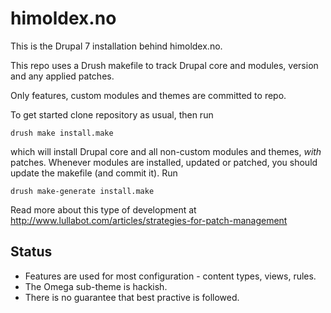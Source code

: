 himoldex.no
===========

This is the Drupal 7 installation behind himoldex.no.

This repo uses a Drush makefile to track Drupal core and modules,
version and any applied patches.

Only features, custom modules and themes are committed to repo.

To get started clone repository as usual, then run

    drush make install.make

which will install Drupal core and all non-custom modules and themes,
*with* patches. Whenever modules are installed, updated or patched,
you should update the makefile (and commit it). Run

    drush make-generate install.make

Read more about this type of development at
http://www.lullabot.com/articles/strategies-for-patch-management

Status
------

* Features are used for most configuration - content types, views, rules.
* The Omega sub-theme is hackish.
* There is no guarantee that best practive is followed.
